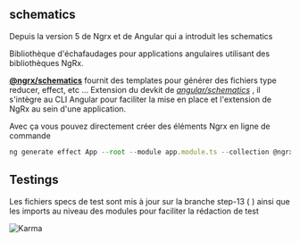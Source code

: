 ## schematics

Depuis la version 5 de Ngrx et de Angular qui a introduit les schematics


Bibliothèque d'échafaudages pour applications angulaires utilisant des bibliothèques NgRx.

**[@ngrx/schematics](https://github.com/ngrx/platform/blob/master/docs/schematics/README.md)**  fournit des templates pour générer des fichiers type reducer, effect, etc ...
Extension du devkit de [*angular/schematics*](https://blog.angular.io/schematics-an-introduction-dc1dfbc2a2b2) , il s'intègre au CLI Angular pour faciliter la mise en place et l'extension de NgRx au sein d'une application.

Avec ça vous pouvez directement créer des éléments Ngrx en ligne de commande

```javascript
ng generate effect App --root --module app.module.ts --collection @ngrx/schematics

```

## Testings

Les fichiers specs de test sont mis à jour sur la branche step-13 (  ) ainsi que les imports au niveau des modules pour faciliter la rédaction de test

![Karma](https://github.com/fausfore/ngrx-guide/blob/master/assets/images/karma.png)
<!--stackedit_data:
eyJoaXN0b3J5IjpbLTUyODcxMDc0OF19
-->